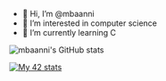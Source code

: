 - 👋 Hi, I’m @mbaanni
- 👀 I’m interested in computer science
- 🌱 I’m currently learning C


![mbaanni's GitHub stats](https://github-readme-stats.vercel.app/api?username=mbaanni&show_icons=true&theme=radical)


[![My 42 stats](https://badge.mediaplus.ma/Water/mbaanni)](https://github.com/mbaanni/badge42)
